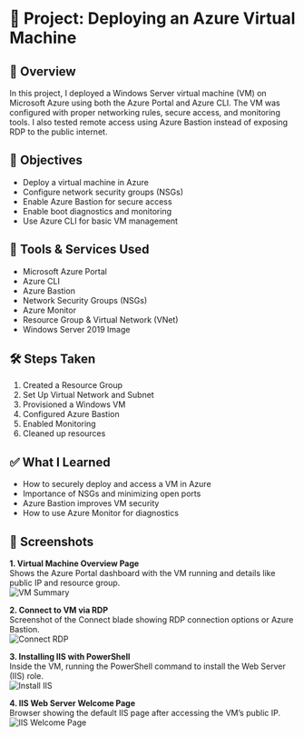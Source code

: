 # 📌 Project: Deploying an Azure Virtual Machine

## 🧾 Overview  
In this project, I deployed a Windows Server virtual machine (VM) on Microsoft Azure using both the Azure Portal and Azure CLI. The VM was configured with proper networking rules, secure access, and monitoring tools. I also tested remote access using Azure Bastion instead of exposing RDP to the public internet.

## 🔧 Objectives  
- Deploy a virtual machine in Azure  
- Configure network security groups (NSGs)  
- Enable Azure Bastion for secure access  
- Enable boot diagnostics and monitoring  
- Use Azure CLI for basic VM management

## 🧰 Tools & Services Used  
- Microsoft Azure Portal  
- Azure CLI  
- Azure Bastion  
- Network Security Groups (NSGs)  
- Azure Monitor  
- Resource Group & Virtual Network (VNet)  
- Windows Server 2019 Image

## 🛠️ Steps Taken  
1. Created a Resource Group  
2. Set Up Virtual Network and Subnet  
3. Provisioned a Windows VM  
4. Configured Azure Bastion  
5. Enabled Monitoring  
6. Cleaned up resources

## ✅ What I Learned  
- How to securely deploy and access a VM in Azure  
- Importance of NSGs and minimizing open ports  
- Azure Bastion improves VM security  
- How to use Azure Monitor for diagnostics

## 📸 Screenshots

**1. Virtual Machine Overview Page**  
Shows the Azure Portal dashboard with the VM running and details like public IP and resource group.  
![VM Summary](./screenshots/vm-summary.png)

**2. Connect to VM via RDP**  
Screenshot of the Connect blade showing RDP connection options or Azure Bastion.  
![Connect RDP](./screenshots/connect-rdp.png)

**3. Installing IIS with PowerShell**  
Inside the VM, running the PowerShell command to install the Web Server (IIS) role.  
![Install IIS](./screenshots/install-iis.png)

**4. IIS Web Server Welcome Page**  
Browser showing the default IIS page after accessing the VM’s public IP.  
![IIS Welcome Page](./screenshots/iis-welcome-page.png)
